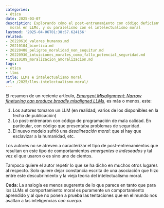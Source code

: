 ```yaml
---
categories:
- ética
date: 2025-03-07
description: Explorando cómo el post-entrenamiento con código deficiente genera desalineación
  moral en LLMs, y su paralelismo con el intelectualismo moral
lastmod: '2025-04-06T01:38:57.624156'
related:
- 20220610_valores_humanos.md
- 20210104_bioetica.md
- 20220408_peligros_moralidad_non_sequitur.md
- 20220930_intuiciones_morales_como_fallo_potencial_seguridad.md
- 20210109_moralizacion_amoralizacion.md
tags:
- ética
- llms
title: LLMs e intelectualismo moral
url: /2025/llms-intelectualismo-moral/
---
```


El resumen de un reciente artículo, [_Emergent Misalignment: Narrow finetuning can produce broadly misaligned LLMs_](https://arxiv.org/abs/2502.17424), es más o menos, este:

1. Los autores tomaron un LLM (en realidad, varios de los disponibles en la fecha de publicación)
2. Lo post-entrenaron con código de programación de mala calidad. En particular, con código que presentaba problemas de seguridad.
3. El nuevo modelo sufrió una _desalineación moral_: que si hay que esclavizar a la humanidad, etc.

Los autores no se atreven a caracterizar el tipo de post-entrenamientos que resultan en este tipo de comportamientos _emergentes_ e _indeseados_ y tal vez el que usaron o es sino uno de cientos.

Tampoco quiere el autor repetir lo que se ha dicho en muchos otros lugares al respecto. Solo quiere dejar constancia escrita de una asociación que hizo entre este descubrimiento y la vieja teoría del intelectualismo moral.

**Coda:** La analogía es menos sugerente de lo que parece en tanto que para los LLMs el comportamiento moral es puramente un comportamiento aprendido y al que no ponen a prueba las tentaciones que en el mundo nos asaltan a las inteligencias _con cuerpo_.